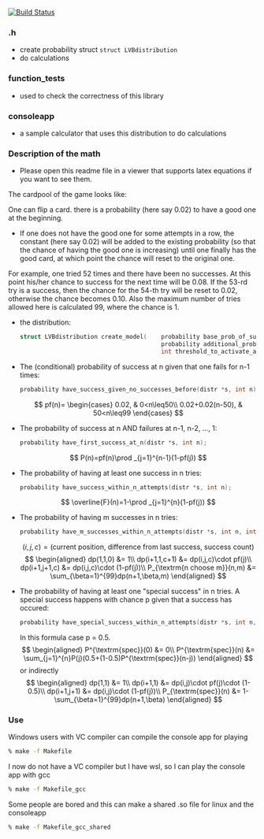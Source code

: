[![Build Status](https://api.cirrus-ci.com/github/cleoold/linearly_varying_binomial_distribution_calcs.svg)](https://cirrus-ci.com/github/cleoold/linearly_varying_binomial_distribution_calcs)

### .h
* create probability struct `struct LVBdistribution`
* do calculations

### function_tests
* used to check the correctness of this library

### consoleapp
* a sample calculator that uses this distribution to do calculations

### Description of the math

* Please open this readme file in a viewer that supports latex equations if you want to see them.

The cardpool of the game looks like:

One can flip a card. there is a probability (here say 0.02) to have a good one at the beginning.
* If one does not have the good one for some attempts in a row, the constant (here say 0.02) will be added to the existing probability (so that the chance of having the good one is increasing) until one finally has the good card, at which point the chance will reset to the original one.

For example, one tried 52 times and there have been no successes. At this point his/her chance to success for the next time will be 0.08. If the 53-rd try is a success, then the chance for the 54-th try will be reset to 0.02, otherwise the chance becomes 0.10. Also the maximum number of tries allowed here is calculated 99, where the chance is 1.

* the distribution:
    ```c
    struct LVBdistribution create_model(    probability base_prob_of_success, // = 0.02
                                            probability additional_prob_of_success, // = 0.02
                                            int threshold_to_activate_addition); // = 50
    ```

* The (conditional) probability of success at n given that one fails for n-1 times:
    ```c
    probability have_success_given_no_successes_before(distr *s, int n);
    ```
    $$
    pf(n)=
                \begin{cases}
                    0.02, & 0<n\leq50\\ 
                    0.02+0.02(n-50), & 50<n\leq99 
                \end{cases}
    $$

* The probability of success at n AND failures at n-1, n-2, ..., 1: 
    ```c
    probability have_first_success_at_n(distr *s, int n);
    ```
    $$
    P(n)=pf(n)\prod _{j=1}^{n-1}(1-pf(j))
    $$

* The probability of having at least one success in n tries:
    ```c
    probability have_success_within_n_attempts(distr *s, int n);
    ```
    $$
    \overline{F}(n)=1-\prod _{j=1}^{n}(1-pf(j))
    $$

* The probability of having m successes in n tries:
    ```c
    probability have_m_successes_within_n_attempts(distr *s, int n, int m);
    ```
    $$
    (i,j,c)=(\textrm{current position, difference from last success, success count})
    $$$$
    \begin{aligned}
        dp(1,1,0) &= 1\\
        dp(i+1,1,c+1) &= dp(i,j,c)\cdot pf(j)\\ 
        dp(i+1,j+1,c) &= dp(i,j,c)\cdot (1-pf(j))\\
        P_{\textrm{n choose m}}(n,m) &= \sum_{\beta=1}^{99}dp(n+1,\beta,m)
    \end{aligned}
$$

* The probability of having at least one "special success" in n tries. A special success happens with chance p given that a success has occured:
    ```c
    probability have_special_success_within_n_attempts(distr *s, int n, probability p);
    ```
    In this formula case p = 0.5.
    $$
    \begin{aligned}
        P^{\textrm{spec}}(0) &= 0\\ 
        P^{\textrm{spec}}(n) &= \sum_{j=1}^{n}P(j)(0.5+(1-0.5)P^{\textrm{spec}}(n-j))
    \end{aligned}
    $$
    or indirectly
    $$
    \begin{aligned}
        dp(1,1) &= 1\\
        dp(i+1,1) &= dp(i,j)\cdot pf(j)\cdot (1-0.5)\\ 
        dp(i+1,j+1) &= dp(i,j)\cdot (1-pf(j))\\
        P_{\textrm{spec}}(n) &= 1-\sum_{\beta=1}^{99}dp(n+1,\beta)
    \end{aligned}
    $$

### Use
Windows users with VC compiler can compile the console app for playing
```bash
% make -f Makefile
```
I now do not have a VC compiler but I have wsl, so I can play the console app with gcc
```bash
% make -f Makefile_gcc
```
Some people are bored and this can make a shared .so file for linux and the consoleapp
```bash
% make -f Makefile_gcc_shared
```
